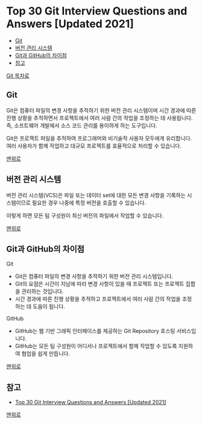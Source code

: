 # Top 30 Git Interview Questions and Answers [Updated 2021]
* [Git]()
* [버전 관리 시스템]()
* [Git과 GitHub의 차이점]()
* [참고](#참고)

[Git 목차로]()

## Git
Git은 컴퓨터 파일의 변경 사항을 추적하기 위한 버전 관리 시스템이며 시간 경과에 따른 진행 상황을 추적하면서 프로젝트에서 여러 사람 간의 작업을 조정하는 데 사용됩니다.    
즉, 소프트웨어 개발에서 소스 코드 관리를 용이하게 하는 도구입니다.   

Git은 프로젝트 파일을 추적하여 프로그래머와 비기술적 사용자 모두에게 유리합니다.    
여러 사용자가 함께 작업하고 대규모 프로젝트를 효율적으로 처리할 수 있습니다.

[맨위로]()

## 버전 관리 시스템
버전 관리 시스템(VCS)은 파일 또는 데이터 set에 대한 모든 변경 사항을 기록하는 시스템이므로 필요한 경우 나중에 특정 버전을 호출할 수 있습니다.

이렇게 하면 모든 팀 구성원이 최신 버전의 파일에서 작업할 수 있습니다.    

[맨위로]()

## Git과 GitHub의 차이점
Git
* Git은 컴퓨터 파일의 변경 사항을 추적하기 위한 버전 관리 시스템입니다.    
* Git의 요점은 시간이 지남에 따라 변경 사항이 있을 때 프로젝트 또는 프로젝트 집합을 관리하는 것입니다.    
* 시간 경과에 따른 진행 상황을 추적하고 프로젝트에서 여러 사람 간의 작업을 조정하는 데 도움이 됩니다.   

GitHub
* GitHub는 웹 기반 그래픽 인터페이스를 제공하는 Git Repository 호스팅 서비스입니다. 
* GitHub는 모든 팀 구성원이 어디서나 프로젝트에서 함께 작업할 수 있도록 지원하여 협업을 쉽게 만듭니다.   

[맨위로]()

## 참고
* [Top 30 Git Interview Questions and Answers [Updated 2021]](https://www.simplilearn.com/tutorials/git-tutorial/git-interview-questions)

[맨위로]()
